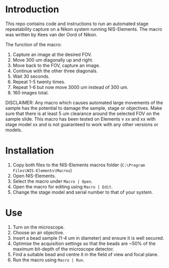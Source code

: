 # Introduction

This repo contains code and instructions to run an automated stage repeatability capture on a Nikon system running NIS-Elements. The macro was written by Kees van der Oord of Nikon. 

The function of the macro:

1. Capture an image at the desired FOV.
2. Move 300 um diagonally up and right.
3. Move back to the FOV, capture an image.
4. Continue with the other three diagonals.
5. Wait 30 seconds.
6. Repeat 1-5 twenty times. 
7. Repeat 1-6 but now move 3000 um instead of 300 um.
8. 160 images total.

DISCLAIMER: Any macro which causes automated large movements of the sample has the potential to damage the sample, stage or objectives. Make sure that there is at least 5 um clearance around the selected FOV on the sample slide. This macro has been tested on Elements v xx and xx with stage model xx and is not guaranteed to work with any other versions or models.

# Installation

1. Copy both files to the NIS-Elements macros folder (`C:\Program Files\NIS-Elements\Macros`)	
2. Open NIS-Elements.
3. Select the macro under `Macro | Open`.
4. Open the macro for editing using `Macro | Edit`.
5. Change the stage model and serial number to that of your system.

# Use

1. Turn on the microscope.
2. Choose an air objective.
3. Insert a bead sample (1-4 um in diameter) and ensure it is well secured.
4. Optimise the acquisition settings so that the beads are ~50% of the maximum bit-depth of the microscope detector.
5. Find a suitable bead and centre it in the field of view and focal plane.
6. Run the macro using `Macro | Run`.
